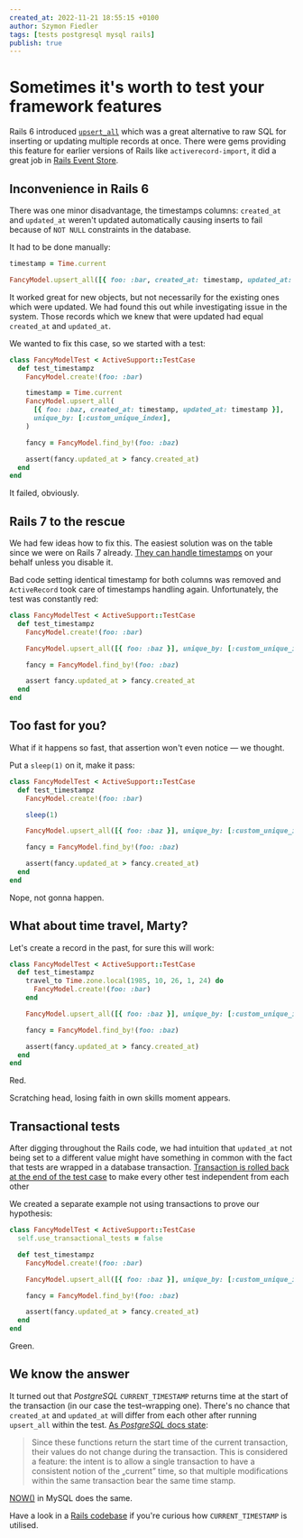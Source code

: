 ```yaml
---
created_at: 2022-11-21 18:55:15 +0100
author: Szymon Fiedler
tags: [tests postgresql mysql rails]
publish: true
---
```


# Sometimes it's worth to test your framework features

Rails 6 introduced [`upsert_all`](https://api.rubyonrails.org/v6.0/classes/ActiveRecord/Persistence/ClassMethods.html#method-i-upsert_all) which was a great alternative to raw SQL for inserting or updating multiple records at once. There were gems providing this feature for earlier versions of Rails like `activerecord-import`, it did a great job in [Rails Event Store](https://github.com/RailsEventStore/rails_event_store).

<!-- more -->

## Inconvenience in Rails 6

There was one minor disadvantage, the timestamps columns: `created_at` and `updated_at` weren't updated automatically causing inserts to fail because of `NOT NULL` constraints in the database.

It had to be done manually:

```ruby
timestamp = Time.current

FancyModel.upsert_all([{ foo: :bar, created_at: timestamp, updated_at: timestamp }], unique_by: [:custom_unique_index])
```

It worked great for new objects, but not necessarily for the existing ones which were updated. We had found this out while investigating issue in the system. Those records which we knew that were updated had equal `created_at` and `updated_at`.

We wanted to fix this case, so we started with a test:

```ruby
class FancyModelTest < ActiveSupport::TestCase
  def test_timestampz
    FancyModel.create!(foo: :bar)

    timestamp = Time.current
    FancyModel.upsert_all(
      [{ foo: :baz, created_at: timestamp, updated_at: timestamp }],
      unique_by: [:custom_unique_index],
    )

    fancy = FancyModel.find_by!(foo: :baz)

    assert(fancy.updated_at > fancy.created_at)
  end
end
```

It failed, obviously.

## Rails 7 to the rescue

We had few ideas how to fix this. The easiest solution was on the table since we were on Rails 7 already. [They can handle timestamps](https://api.rubyonrails.org/v7.0/classes/ActiveRecord/Persistence/ClassMethods.html#method-i-upsert_all) on your behalf unless you disable it.

Bad code setting identical timestamp for both columns was removed and `ActiveRecord` took care of timestamps handling again. Unfortunately, the test was constantly red:

```ruby
class FancyModelTest < ActiveSupport::TestCase
  def test_timestampz
    FancyModel.create!(foo: :bar)

    FancyModel.upsert_all([{ foo: :baz }], unique_by: [:custom_unique_index])

    fancy = FancyModel.find_by!(foo: :baz)

    assert fancy.updated_at > fancy.created_at
  end
end
```

## Too fast for you?

What if it happens so fast, that assertion won't even notice — we thought.

Put a `sleep(1)` on it, make it pass:

```ruby
class FancyModelTest < ActiveSupport::TestCase
  def test_timestampz
    FancyModel.create!(foo: :bar)

    sleep(1)

    FancyModel.upsert_all([{ foo: :baz }], unique_by: [:custom_unique_index])

    fancy = FancyModel.find_by!(foo: :baz)

    assert(fancy.updated_at > fancy.created_at)
  end
end
```

Nope, not gonna happen.

## What about time travel, Marty?

Let's create a record in the past, for sure this will work:

```ruby
class FancyModelTest < ActiveSupport::TestCase
  def test_timestampz
    travel_to Time.zone.local(1985, 10, 26, 1, 24) do
      FancyModel.create!(foo: :bar)
    end

    FancyModel.upsert_all([{ foo: :baz }], unique_by: [:custom_unique_index])

    fancy = FancyModel.find_by!(foo: :baz)

    assert(fancy.updated_at > fancy.created_at)
  end
end
```

Red.

Scratching head, losing faith in own skills moment appears.

## Transactional tests

After digging throughout the Rails code, we had intuition that `updated_at` not being set to a different value might have something in common with the fact that tests are wrapped in a database transaction. [Transaction is rolled back at the end of the test case](https://guides.rubyonrails.org/testing.html#testing-parallel-transactions) to make every other test independent from each other

We created a separate example not using transactions to prove our hypothesis:

```ruby
class FancyModelTest < ActiveSupport::TestCase
  self.use_transactional_tests = false

  def test_timestampz
    FancyModel.create!(foo: :bar)

    FancyModel.upsert_all([{ foo: :baz }], unique_by: [:custom_unique_index])

    fancy = FancyModel.find_by!(foo: :baz)

    assert(fancy.updated_at > fancy.created_at)
  end
end
```

Green.

## We know the answer

It turned out that _PostgreSQL_ `CURRENT_TIMESTAMP` returns time at the start of the transaction (in our case the test–wrapping one). There's no chance that `created_at` and `updated_at` will differ from each other after running `upsert_all` within the test. [As _PostgreSQL_ docs state](https://www.postgresql.org/docs/13/functions-datetime.html#FUNCTIONS-DATETIME-CURRENT):

> Since these functions return the start time of the current transaction, their values do not change during the transaction. This is considered a feature: the intent is to allow a single transaction to have a consistent notion of the „current” time, so that multiple modifications within the same transaction bear the same time stamp.

[NOW()](https://dev.mysql.com/doc/refman/8.0/en/date-and-time-functions.html#function_now) in MySQL does the same.

Have a look in a [Rails codebase](https://github.com/search?q=repo%3Arails%2Frails%20CURRENT_TIMESTAMP&type=code) if you're curious how `CURRENT_TIMESTAMP` is utilised.
